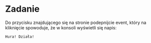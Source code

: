 # Zadanie


Do przycisku znajdującego się na stronie podepnijcie event, który na kliknięcie spowoduje, że w konsoli wyświetli się napis:
```
Hura! Działa!
```